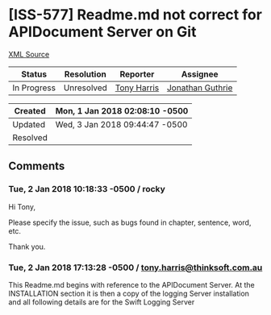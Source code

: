 # [ISS-577] Readme.md not correct for APIDocument Server on Git

[XML Source](./xml/ISS-577.xml)
<p></p>





Status|Resolution|Reporter|Assignee
------|----------|--------|--------
In Progress|Unresolved|[Tony Harris](tony.harris@thinksoft.com.au)|[Jonathan Guthrie]($jono)





Created|Mon, 1 Jan 2018 02:08:10 -0500
-------|--------------
Updated|Wed, 3 Jan 2018 09:44:47 -0500
Resolved|


## Comments




### Tue, 2 Jan 2018 10:18:33 -0500 / rocky 

<p><p>Hi Tony,</p>

<p>Please specify the issue, such as bugs found in chapter, sentence, word, etc.</p>


<p>Thank you.</p></p>


### Tue, 2 Jan 2018 17:13:28 -0500 / tony.harris@thinksoft.com.au 

<p><p>This Readme.md begins with reference to the APIDocument Server.  At the INSTALLATION section it is then a copy of the logging Server installation and all following details are for the Swift Logging Server</p></p>


